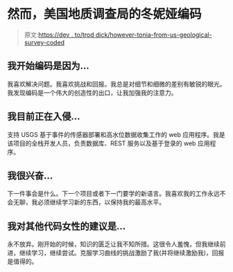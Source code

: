 # 然而，美国地质调查局的冬妮娅编码

> 原文:[https://dev . to/trod dick/however-tonia-from-us-geological-survey-coded](https://dev.to/troddick/nevertheless-tonia-from-us-geological-survey-coded)

## 我开始编码是因为...

我喜欢解决问题。我喜欢挑战和回报。我总是对细节和细微的差别有敏锐的眼光。我发现编码是一个伟大的创造性的出口，让我加强我的注意力。

## 我目前正在入侵...

支持 USGS 基于事件的传感器部署和高水位数据收集工作的 web 应用程序。我是该项目的全栈开发人员，负责数据库、REST 服务以及基于登录的 web 应用程序。

## 我很兴奋...

下一件事会是什么。下一个项目或者下一门要学的新语言。我喜欢我的工作永远不会无聊，我必须继续学习新的东西，以保持我的最高水平。

## 我对其他代码女性的建议是...

永不放弃。刚开始的时候，知识的匮乏让我不知所措。这很令人羞愧，但我继续前进，继续学习，继续尝试。克服学习曲线的挑战激励了我(并将继续激励我)，回报是值得的。